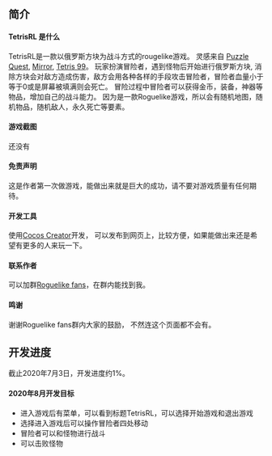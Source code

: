 


## 简介

#### TetrisRL 是什么

TetrisRL是一款以俄罗斯方块为战斗方式的rougelike游戏。
灵感来自 [Puzzle Quest](https://en.wikipedia.org/wiki/Puzzle_Quest:_Challenge_of_the_Warlords), [Mirror](https://en.wikipedia.org/wiki/Tetris_99), [Tetris 99](https://en.wikipedia.org/wiki/Tetris_99)。
玩家扮演冒险者，遇到怪物后开始进行俄罗斯方块,
消除方块会对敌方造成伤害，敌方会用各种各样的手段攻击冒险者，冒险者血量小于等于0或是屏幕被填满则会死亡。
冒险过程中冒险者可以获得金币，装备，神器等物品，增加自己的战斗能力。
因为是一款Roguelike游戏，所以会有随机地图，随机物品，随机敌人，永久死亡等要素。

#### 游戏截图

还没有

#### 免责声明

这是作者第一次做游戏，能做出来就是巨大的成功，请不要对游戏质量有任何期待。

#### 开发工具

使用[Cocos Creator](https://docs.cocos.com/creator/manual/zh/)开发，
可以发布到网页上，比较方便，如果能做出来还是希望有更多的人来玩一下。

#### 联系作者

可以加群[Roguelike fans](https://jq.qq.com/?_wv=1027&k=im3NBLaJ)，在群内能找到我。

#### 鸣谢

谢谢Roguelike fans群内大家的鼓励， 不然连这个页面都不会有。


## 开发进度

截止2020年7月3日，开发进度约1%。

#### 2020年8月开发目标

- 进入游戏后有菜单，可以看到标题TetrisRL，可以选择开始游戏和退出游戏
- 选择进入游戏后可以操作冒险者四处移动
- 冒险者可以和怪物进行战斗
- 可以击败怪物








